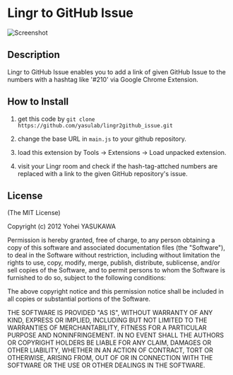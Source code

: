 # Lingr to GitHub Issue

![Screenshot](https://raw.github.com/yasulab/lingr2github_issue/master/images/cover-photo.png)

## Description
Lingr to GitHub Issue enables you to add a link of given GitHub Issue to the numbers with a hashtag like '#210' via Google Chrome Extension.


## How to Install

1. get this code by `git clone https://github.com/yasulab/lingr2github_issue.git`

2. change the base URL in `main.js` to your github repository.

3. load this extension by Tools -> Extensions -> Load unpacked extension.

4. visit your Lingr room and check if the hash-tag-attched numbers are replaced with a link to the given GitHub repository's issue.

## License

(The MIT License)

Copyright (c) 2012 Yohei YASUKAWA

Permission is hereby granted, free of charge, to any person obtaining a copy of this software and associated documentation files (the "Software"), to deal in the Software without restriction, including without limitation the rights to use, copy, modify, merge, publish, distribute, sublicense, and/or sell copies of the Software, and to permit persons to whom the Software is furnished to do so, subject to the following conditions:

The above copyright notice and this permission notice shall be included in all copies or substantial portions of the Software.

THE SOFTWARE IS PROVIDED "AS IS", WITHOUT WARRANTY OF ANY KIND, EXPRESS OR IMPLIED, INCLUDING BUT NOT LIMITED TO THE WARRANTIES OF MERCHANTABILITY, FITNESS FOR A PARTICULAR PURPOSE AND NONINFRINGEMENT. IN NO EVENT SHALL THE AUTHORS OR COPYRIGHT HOLDERS BE LIABLE FOR ANY CLAIM, DAMAGES OR OTHER LIABILITY, WHETHER IN AN ACTION OF CONTRACT, TORT OR OTHERWISE, ARISING FROM, OUT OF OR IN CONNECTION WITH THE SOFTWARE OR THE USE OR OTHER DEALINGS IN THE SOFTWARE.
